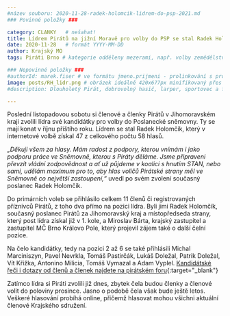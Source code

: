 ```yaml
---
#název souboru: 2020-11-28-radek-holomcik-lidrem-do-psp-2021.md
### Povinné položky ###

category: CLANKY   # nešahat!
title: Lídrem Pirátů na jižní Moravě pro volby do PSP se stal Radek Holomčík
date: 2020-11-28   # formát YYYY-MM-DD
author: Krajský MO
tags: Piráti Brno # kategorie odděleny mezerami, např. volby zemědělství životní-prostředí piráti (viz https://jihomoravsky.pirati.cz/tags/)

### Nepovinné položky ###
#authorId: marek.fiser # ve formátu jmeno.prijmeni - prolinkování s profilem přes uid
image: posts/RH_lidr.png # obrázek ideálně 420x677px minifikovaný přes https://tinypng.com/
#description: Dlouholetý Pirát, dobrovolný hasič, larper, sportovec a fanda 3D tisku stojí v čele jihomoravské pirátské kandidátky. S čím vede Piráty na kraj?

---
```


Poslední listopadovou sobotu si členové a členky Pirátů v Jihomoravském kraji zvolili lídra své kandidátky pro volby do Poslanecké sněmovny. Ty se mají konat v říjnu příštího roku. Lídrem se stal Radek Holomčík, který v internetové volbě získal 47 z celkového počtu 58 hlasů.

*„Děkuji všem za hlasy. Mám radost z podpory, kterou vnímám i jako podporu práce ve Sněmovně, kterou s Piráty děláme. Jsme připraveni převzít vládní zodpovědnost a ať už půjdeme v koalici s hnutím STAN, nebo sami, udělám maximum pro to, aby hlas voličů Pirátské strany měl ve Sněmovně co největší zastoupení,“* uvedl po svém zvolení současný poslanec Radek Holomčík.

Do primárních voleb se přihlásilo celkem 11 členů či registrovaných příznivců Pirátů, z toho dva přímo na pozici lídra. Byli jimi Radek Holomčík, současný poslanec Pirátů za Jihomoravský kraj a místopředseda strany, který post lídra získal již v 1. kole, a Miroslav Bárta, krajský zastupitel a zastupitel MČ Brno Královo Pole, který projevil zájem také o další čelní pozice.

Na čelo kandidátky, tedy na pozici 2 až 6 se také přihlásili Michal Marciniszyn, Pavel Nevrkla, Tomáš Pastirčák, Lukáš Doležal, Patrik Doležal, Vít Křižka, Antonino Milicia, Tomáš Vymazal a Adam Vyplel. [Kandidátské řeči i dotazy od členů a členek najdete na pirátském foru](https://forum.pirati.cz/viewtopic.php?f=411&t=54094){:target="_blank"}

Zatímco lídra si Piráti zvolili již dnes, zbytek čela budou členky a členové volit do poloviny prosince. Jasno o podobě čela však bude ještě letos. Veškeré hlasování probíhá online, přičemž hlasovat mohou všichni aktuální členové Krajského sdružení.
